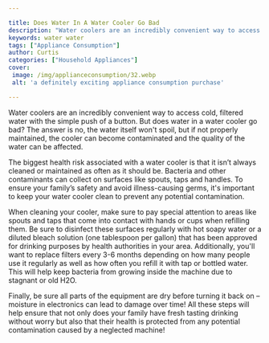 ```yaml
---

title: Does Water In A Water Cooler Go Bad
description: "Water coolers are an incredibly convenient way to access cold, filtered water with the simple push of a button. But does water in ...lets find out"
keywords: water water
tags: ["Appliance Consumption"]
author: Curtis
categories: ["Household Appliances"]
cover: 
 image: /img/applianceconsumption/32.webp
 alt: 'a definitely exciting appliance consumption purchase'

---
```


Water coolers are an incredibly convenient way to access cold, filtered water with the simple push of a button. But does water in a water cooler go bad? The answer is no, the water itself won't spoil, but if not properly maintained, the cooler can become contaminated and the quality of the water can be affected.

The biggest health risk associated with a water cooler is that it isn’t always cleaned or maintained as often as it should be. Bacteria and other contaminants can collect on surfaces like spouts, taps and handles. To ensure your family’s safety and avoid illness-causing germs, it's important to keep your water cooler clean to prevent any potential contamination.

When cleaning your cooler, make sure to pay special attention to areas like spouts and taps that come into contact with hands or cups when refilling them. Be sure to disinfect these surfaces regularly with hot soapy water or a diluted bleach solution (one tablespoon per gallon) that has been approved for drinking purposes by health authorities in your area. Additionally, you'll want to replace filters every 3-6 months depending on how many people use it regularly as well as how often you refill it with tap or bottled water. This will help keep bacteria from growing inside the machine due to stagnant or old H2O. 

Finally, be sure all parts of the equipment are dry before turning it back on – moisture in electronics can lead to damage over time! All these steps will help ensure that not only does your family have fresh tasting drinking without worry but also that their health is protected from any potential contamination caused by a neglected machine!

